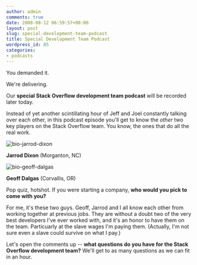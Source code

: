 ```yaml
---
author: admin
comments: true
date: 2008-08-12 06:59:57+00:00
layout: post
slug: special-development-team-podcast
title: Special Development Team Podcast
wordpress_id: 85
categories:
- podcasts
---
```



You demanded it.



We're delivering.



Our **special Stack Overflow development team podcast** will be recorded later today.



Instead of yet another scintillating hour of Jeff and Joel constantly talking over each other, in this podcast episode you'll get to know the _other_ two key players on the Stack Overflow team. You know, the ones that do all the real work.



![bio-jarrod-dixon](http://blog.stackoverflow.com/wp-content/uploads/bio-jarrod-dixon.jpg)



**Jarrod Dixon** (Morganton, NC)



![bio-geoff-dalgas](http://blog.stackoverflow.com/wp-content/uploads/bio-geoff-dalgas.jpg)



**Geoff Dalgas** (Corvallis, OR)



Pop quiz, hotshot. If you were starting a company, **who would you pick to come with you?**



For me, it's these two guys. Geoff, Jarrod and I all know each other from working together at previous jobs. They are without a doubt two of the very best developers I've ever worked with, and it's an honor to have them on the team. Particuarly at the slave wages I'm paying them.  (Actually, I'm not sure even a slave could survive on what I pay.)



Let's open the comments up -- **what questions do you have for the Stack Overflow development team?** We'll get to as many questions as we can fit in an hour.

